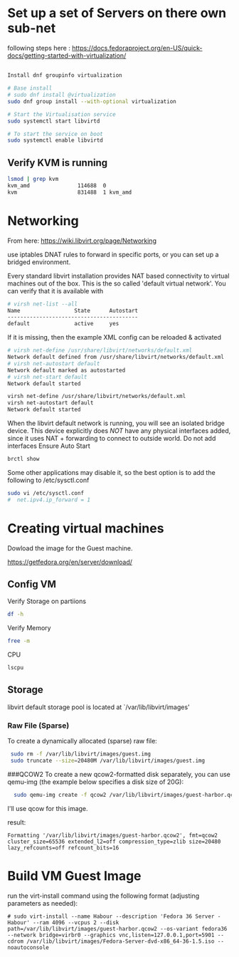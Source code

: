 # Set up a set of Servers on there own sub-net 

following steps here : https://docs.fedoraproject.org/en-US/quick-docs/getting-started-with-virtualization/

## 
``` bash
Install dnf groupinfo virtualization

# Base install 
# sudo dnf install @virtualization
sudo dnf group install --with-optional virtualization

# Start the Virtualisation service
sudo systemctl start libvirtd

# To start the service on boot
sudo systemctl enable libvirtd
```

## Verify KVM is running
```bash
lsmod | grep kvm
kvm_amd               114688  0
kvm                   831488  1 kvm_amd
```

# Networking
From here: https://wiki.libvirt.org/page/Networking

use iptables DNAT rules to forward in specific ports, or you can set up a bridged environment.

Every standard libvirt installation provides NAT based connectivity to virtual machines out of the box. This is the so called 'default virtual network'. You can verify that it is available with
```bash
# virsh net-list --all
Name                 State      Autostart 
-----------------------------------------
default              active     yes
```

If it is missing, then the example XML config can be reloaded & activated

```bash
# virsh net-define /usr/share/libvirt/networks/default.xml
Network default defined from /usr/share/libvirt/networks/default.xml
# virsh net-autostart default
Network default marked as autostarted
# virsh net-start default
Network default started
```
```bash 
virsh net-define /usr/share/libvirt/networks/default.xml
virsh net-autostart default
Network default started
```


When the libvirt default network is running, you will see an isolated bridge device. This device explicitly does *NOT* have any physical interfaces added, since it uses NAT + forwarding to connect to outside world. Do not add interfaces
Ensure Auto Start

```bash
brctl show
```

Some other applications may disable it, so the best option is to add the following to /etc/sysctl.conf
```bash
sudo vi /etc/sysctl.conf
#  net.ipv4.ip_forward = 1
```

# Creating virtual machines

Dowload the image for the Guest machine.

https://getfedora.org/en/server/download/

## Config VM

Verify Storage on partiions
```bash 
df -h
```
Verify Memory
```bash 
free -m
```
CPU
```bash
lscpu
```

## Storage
 libvirt default storage pool is located at `/var/lib/libvirt/images'

### Raw File (Sparse)
To create a dynamically allocated (sparse) raw file:
```bash
 sudo rm -f /var/lib/libvirt/images/guest.img
 sudo truncate --size=20480M /var/lib/libvirt/images/guest.img
```
###QCOW2
To create a new qcow2-formatted disk separately, you can use qemu-img (the example below specifies a disk size of 20G):
``` bash
  sudo qemu-img create -f qcow2 /var/lib/libvirt/images/guest-harbor.qcow2 20G
```
I'll use qcow for this image. 

result: 
```
Formatting '/var/lib/libvirt/images/guest-harbor.qcow2', fmt=qcow2 cluster_size=65536 extended_l2=off compression_type=zlib size=20480 lazy_refcounts=off refcount_bits=16
```

# Build VM Guest Image 
run the virt-install command using the following format (adjusting parameters as needed):
```
# sudo virt-install --name Habour --description 'Fedora 36 Server - Habour' --ram 4096 --vcpus 2 --disk path=/var/lib/libvirt/images/guest-harbor.qcow2 --os-variant fedora36 --network bridge=virbr0 --graphics vnc,listen=127.0.0.1,port=5901 --cdrom /var/lib/libvirt/images/Fedora-Server-dvd-x86_64-36-1.5.iso --noautoconsole
```
